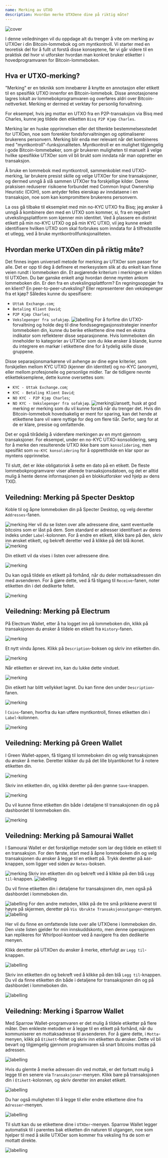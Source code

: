 ```yaml
---
name: Merking av UTXO
description: Hvordan merke UTXOene dine på riktig måte?
---
```

![cover](assets/cover.webp)

I denne veiledningen vil du oppdage alt du trenger å vite om merking av UTXOer i din Bitcoin-lommebok og om myntkontroll. Vi starter med en teoretisk del for å fullt ut forstå disse konseptene, før vi går videre til en praktisk del hvor vi utforsker hvordan man konkret bruker etiketter i hovedprogramvaren for Bitcoin-lommeboken.

## Hva er UTXO-merking?
"Merking" er en teknikk som innebærer å knytte en annotasjon eller etikett til en spesifikk UTXO innenfor en Bitcoin-lommebok. Disse annotasjonene lagres lokalt av lommebokprogramvaren og overføres aldri over Bitcoin-nettverket. Merking er dermed et verktøy for personlig forvaltning.

For eksempel, hvis jeg mottar en UTXO fra en P2P-transaksjon via Bisq med Charles, kunne jeg tildele den etiketten `Bisq P2P Kjøp Charles`.

Merking lar en huske opprinnelsen eller det tiltenkte bestemmelsesstedet for UTXOen, noe som forenkler fondsforvaltningen og optimaliserer brukerens personvern. Merking blir enda mer relevant når det kombineres med "myntkontroll"-funksjonaliteten. Myntkontroll er en mulighet tilgjengelig i gode Bitcoin-lommebøker, som gir brukeren muligheten til manuelt å velge hvilke spesifikke UTXOer som vil bli brukt som inndata når man oppretter en transaksjon.

Å bruke en lommebok med myntkontroll, sammenkoblet med UTXO-merking, lar brukere presist skille og velge UTXOer for sine transaksjoner, og dermed unngå å slå sammen UTXOer fra forskjellige kilder. Denne praksisen reduserer risikoene forbundet med Common Input Ownership Heuristic (CIOH), som antyder felles eierskap av inndataene i en transaksjon, noe som kan kompromittere brukerens personvern.

La oss gå tilbake til eksemplet med min no-KYC UTXO fra Bisq; jeg ønsker å unngå å kombinere den med en UTXO som kommer, si, fra en regulert utvekslingsplattform som kjenner min identitet. Ved å plassere en distinkt etikett på min no-KYC UTXO og på min KYC UTXO, vil jeg kunne enkelt identifisere hvilken UTXO som skal forbrukes som inndata for å tilfredsstille et utlegg, ved å bruke myntkontrollfunksjonaliteten.

## Hvordan merke UTXOen din på riktig måte?
Det finnes ingen universell metode for merking av UTXOer som passer for alle. Det er opp til deg å definere et merkesystem slik at du enkelt kan finne veien rundt i lommeboken din.
Et avgjørende kriterium i merkingen er kilden til UTXOen. Du bør ganske enkelt angi hvordan denne mynten ankom lommeboken din. Er den fra en utvekslingsplattform? En regningsoppgjør fra en klient? En peer-to-peer-utveksling? Eller representerer den vekslepenger fra et kjøp? Således kunne du spesifisere:
- `Uttak Exchange.com`;
- `Betaling Klient David`;
- `P2P Kjøp Charles`;
- `Vekslepenger fra sofakjøp`.
![labelling](assets/en/1.webp)
For å forfine din UTXO-forvaltning og holde deg til dine fondssegregasjonsstrategier innenfor lommeboken din, kunne du berike etikettene dine med en ekstra indikator som reflekterer disse separasjonene. Hvis lommeboken din inneholder to kategorier av UTXOer som du ikke ønsker å blande, kunne du integrere en markør i etikettene dine for å tydelig skille disse gruppene.

Disse separasjonsmarkørene vil avhenge av dine egne kriterier, som forskjellen mellom KYC UTXO (kjenner din identitet) og no-KYC (anonym), eller mellom profesjonelle og personlige midler. Tar de tidligere nevnte etiketteksemplene, dette kunne oversettes som:
- `KYC - Uttak Exchange.com`;
- `KYC - Betaling Klient David`;
- `NO KYC - P2P Kjøp Charles`;
- `NO KYC - Vekslepenger fra sofakjøp`.
![merking](assets/en/2.webp)Uansett, husk at god merking er merking som du vil kunne forstå når du trenger det. Hvis din Bitcoin-lommebok hovedsakelig er ment for sparing, kan det hende at etikettene bare vil være nyttige for deg om flere tiår. Derfor, sørg for at de er klare, presise og omfattende.

Det er også tilrådelig å videreføre merkingen av en mynt gjennom transaksjoner. For eksempel, under en no-KYC UTXO-konsolidering, sørg for å merke den resulterende UTXO ikke bare som `konsolidering`, men spesifikt som `no-KYC konsolidering` for å opprettholde en klar spor av myntens opprinnelse.

Til slutt, det er ikke obligatorisk å sette en dato på en etikett. De fleste lommebokprogramvarer viser allerede transaksjonsdatoen, og det er alltid mulig å hente denne informasjonen på en blokkutforsker ved hjelp av dens TXID.

## Veiledning: Merking på Specter Desktop

Koble til og åpne lommeboken din på Specter Desktop, og velg deretter `Addresses`-fanen.

![merking](assets/notext/3.webp)
Her vil du se listen over alle adressene dine, samt eventuelle bitcoins som er låst på dem. Som standard er adresser identifisert av deres indeks under `Label`-kolonnen. For å endre en etikett, klikk bare på den, skriv inn ønsket etikett, og bekreft deretter ved å klikke på det blå ikonet.
![merking](assets/notext/4.webp)

Din etikett vil da vises i listen over adressene dine.

![merking](assets/notext/5.webp)

Du kan også tildele en etikett på forhånd, når du deler mottaksadressen din med avsenderen. For å gjøre dette, ved å få tilgang til `Receive`-fanen, noter etiketten din i det dedikerte feltet.

![merking](assets/notext/6.webp)

## Veiledning: Merking på Electrum

På Electrum Wallet, etter å ha logget inn på lommeboken din, klikk på transaksjonen du ønsker å tildele en etikett fra `History`-fanen.

![merking](assets/notext/7.webp)

Et nytt vindu åpnes. Klikk på `Description`-boksen og skriv inn etiketten din.

![merking](assets/notext/8.webp)

Når etiketten er skrevet inn, kan du lukke dette vinduet.

![merking](assets/notext/9.webp)

Din etikett har blitt vellykket lagret. Du kan finne den under `Description`-fanen.

![merking](assets/notext/10.webp)

I `Coins`-fanen, hvorfra du kan utføre myntkontroll, finnes etiketten din i `Label`-kolonnen.

![merking](assets/notext/11.webp)

## Veiledning: Merking på Green Wallet

I Green Wallet-appen, få tilgang til lommeboken din og velg transaksjonen du ønsker å merke. Deretter klikker du på det lille blyantikonet for å notere etiketten din.

![merking](assets/notext/12.webp)

Skriv inn etiketten din, og klikk deretter på den grønne `Save`-knappen.

![merking](assets/notext/13.webp)

Du vil kunne finne etiketten din både i detaljene til transaksjonen din og på dashbordet til lommeboken din.

![merking](assets/notext/14.webp)

## Veiledning: Merking på Samourai Wallet

I Samourai Wallet er det forskjellige metoder som lar deg tildele en etikett til en transaksjon. For den første, start med å åpne lommeboken din og velg transaksjonen du ønsker å legge til en etikett på. Trykk deretter på `Add`-knappen, som ligger ved siden av `Notes`-boksen.

![merking](assets/notext/15.webp)
Skriv inn etiketten din og bekreft ved å klikke på den blå `Legg til`-knappen.
![labelling](assets/notext/16.webp)

Du vil finne etiketten din i detaljene for transaksjonen din, men også på dashbordet i lommeboken din.

![labelling](assets/notext/17.webp)
For den andre metoden, klikk på de tre små prikkene øverst til høyre på skjermen, deretter på `Vis Ubrukte Transaksjonsutganger`-menyen.
![labelling](assets/notext/18.webp)

Her vil du finne en omfattende liste over alle UTXOene i lommeboken din. Den viste listen gjelder for min innskuddskonto, men denne operasjonen kan replikeres for Whirlpool-kontoer ved å navigere fra den dedikerte menyen.

Klikk deretter på UTXOen du ønsker å merke, etterfulgt av `Legg til`-knappen.

![labelling](assets/notext/19.webp)

Skriv inn etiketten din og bekreft ved å klikke på den blå `Legg til`-knappen. Du vil da finne etiketten din både i detaljene for transaksjonen din og på dashbordet i lommeboken din.

![labelling](assets/notext/20.webp)

## Veiledning: Merking i Sparrow Wallet

Med Sparrow Wallet-programvaren er det mulig å tildele etiketter på flere måter. Den enkleste metoden er å legge til en etikett på forhånd, når du kommuniserer en mottaksadresse til avsenderen. For å gjøre dette, i `Motta`-menyen, klikk på `Etikett`-feltet og skriv inn etiketten du ønsker. Dette vil bli bevart og tilgjengelig gjennom programvaren så snart bitcoins mottas på adressen.

![labelling](assets/notext/21.webp)

Hvis du glemte å merke adressen din ved mottak, er det fortsatt mulig å legge til en senere via `Transaksjoner`-menyen. Klikk bare på transaksjonen din i `Etikett`-kolonnen, og skriv deretter inn ønsket etikett.

![labelling](assets/notext/22.webp)

Du har også muligheten til å legge til eller endre etikettene dine fra `Adresser`-menyen.

![labelling](assets/notext/23.webp)

Til slutt kan du se etikettene dine i `UTXOer`-menyen. Sparrow Wallet legger automatisk til i parentes bak etiketten din naturen til utgangen, noe som hjelper til med å skille UTXOer som kommer fra veksling fra de som er mottatt direkte.

![labelling](assets/notext/24.webp)